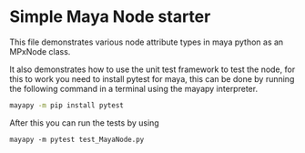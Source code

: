 # Simple Maya Node starter

This file demonstrates various node attribute types in maya python as an MPxNode class.

It also demonstrates how to use the unit test framework to test the node, for this to work you need to install pytest for maya, this can be done by running the following command in a terminal using the mayapy interpreter.

```bash
mayapy -m pip install pytest
```

After this you can run the tests by using

```
mayapy -m pytest test_MayaNode.py
```

